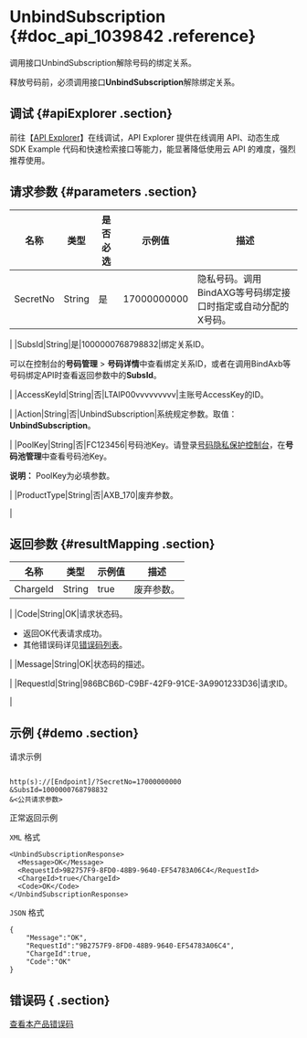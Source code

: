 # UnbindSubscription {#doc_api_1039842 .reference}

调用接口UnbindSubscription解除号码的绑定关系。

释放号码前，必须调用接口**UnbindSubscription**解除绑定关系。

## 调试 {#apiExplorer .section}

前往【[API Explorer](https://api.aliyun.com/#product=Dyplsapi&api=UnbindSubscription)】在线调试，API Explorer 提供在线调用 API、动态生成 SDK Example 代码和快速检索接口等能力，能显著降低使用云 API 的难度，强烈推荐使用。

## 请求参数 {#parameters .section}

|名称|类型|是否必选|示例值|描述|
|--|--|----|---|--|
|SecretNo|String|是|17000000000|隐私号码。调用BindAXG等号码绑定接口时指定或自动分配的X号码。

 |
|SubsId|String|是|1000000768798832|绑定关系ID。

 可以在控制台的**号码管理** \> **号码详情**中查看绑定关系ID，或者在调用BindAxb等号码绑定API时查看返回参数中的**SubsId**。

 |
|AccessKeyId|String|否|LTAIP00vvvvvvvvv|主账号AccessKey的ID。

 |
|Action|String|否|UnbindSubscription|系统规定参数。取值：**UnbindSubscription**。

 |
|PoolKey|String|否|FC123456|号码池Key。请登录[号码隐私保护控制台](https://dypls.console.aliyun.com/dypls.htm#/account)，在**号码池管理**中查看号码池Key。

 **说明：** PoolKey为必填参数。

 |
|ProductType|String|否|AXB\_170|废弃参数。

 |

## 返回参数 {#resultMapping .section}

|名称|类型|示例值|描述|
|--|--|---|--|
|ChargeId|String|true|废弃参数。

 |
|Code|String|OK|请求状态码。

 -   返回OK代表请求成功。
-   其他错误码详见[错误码列表](~~101346~~)。

 |
|Message|String|OK|状态码的描述。

 |
|RequestId|String|986BCB6D-C9BF-42F9-91CE-3A9901233D36|请求ID。

 |

## 示例 {#demo .section}

请求示例

``` {#request_demo}

http(s)://[Endpoint]/?SecretNo=17000000000
&SubsId=1000000768798832
&<公共请求参数>

```

正常返回示例

`XML` 格式

``` {#xml_return_success_demo}
<UnbindSubscriptionResponse>
  <Message>OK</Message>
  <RequestId>9B2757F9-8FD0-48B9-9640-EF54783A06C4</RequestId>
  <ChargeId>true</ChargeId>
  <Code>OK</Code>
</UnbindSubscriptionResponse>

```

`JSON` 格式

``` {#json_return_success_demo}
{
	"Message":"OK",
	"RequestId":"9B2757F9-8FD0-48B9-9640-EF54783A06C4",
	"ChargeId":true,
	"Code":"OK"
}
```

## 错误码 { .section}

[查看本产品错误码](https://error-center.aliyun.com/status/product/Dyplsapi)

